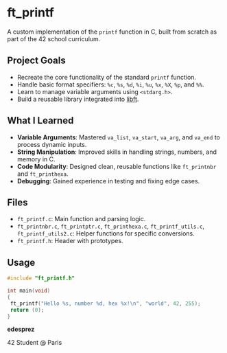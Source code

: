 # ft_printf

A custom implementation of the `printf` function in C, built from scratch as part of the 42 school curriculum.

## Project Goals
- Recreate the core functionality of the standard `printf` function.
- Handle basic format specifiers: `%c`, `%s`, `%d`, `%i`, `%u`, `%x`, `%X`, `%p`, and `%%`.
- Learn to manage variable arguments using `<stdarg.h>`.
- Build a reusable library integrated into [libft](https://github.com/evandspr/libft).

## What I Learned
- **Variable Arguments**: Mastered `va_list`, `va_start`, `va_arg`, and `va_end` to process dynamic inputs.
- **String Manipulation**: Improved skills in handling strings, numbers, and memory in C.
- **Code Modularity**: Designed clean, reusable functions like `ft_printnbr` and `ft_printhexa`.
- **Debugging**: Gained experience in testing and fixing edge cases.

## Files
- `ft_printf.c`: Main function and parsing logic.
- `ft_printnbr.c`, `ft_printptr.c`, `ft_printhexa.c`, `ft_printf_utils.c`, `ft_printf_utils2.c`: Helper functions for specific conversions.
- `ft_printf.h`: Header with prototypes.

## Usage
```c
#include "ft_printf.h"

int main(void)
{
 ft_printf("Hello %s, number %d, hex %x!\n", "world", 42, 255);
 return (0);
}
```
**edesprez**

42 Student @ Paris
